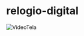 # relogio-digital

<img src="https://github.com/Thais-DN/relogio-digital/blob/main/Relogio-digital/tela.gif" alt="VideoTela">
